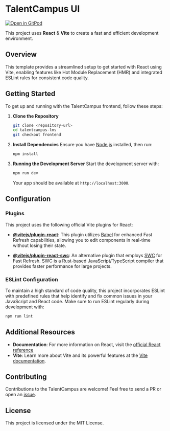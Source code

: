 # TalentCampus UI

[![Open in GitPod](https://gitpod.io/button/open-in-gitpod.svg)](https://gitpod.io/from-referrer/)

This project uses **React** & **Vite** to create a fast and efficient development environment.

## Overview
This template provides a streamlined setup to get started with React using Vite, enabling features like Hot Module Replacement (HMR) and integrated ESLint rules for consistent code quality.

## Getting Started

To get up and running with the TalentCampus frontend, follow these steps:

1. **Clone the Repository**
   ```bash
   git clone <repository-url>
   cd talentcampus-lms
   git checkout frontend
   ```

2. **Install Dependencies**
   Ensure you have [Node.js](https://nodejs.org/en/) installed, then run:
   ```bash
   npm install
   ```

3. **Running the Development Server**
   Start the development server with:
   ```bash
   npm run dev
   ```
   Your app should be available at `http://localhost:3000`.

## Configuration

### Plugins

This project uses the following official Vite plugins for React:

- **[@vitejs/plugin-react](https://github.com/vitejs/vite-plugin-react/blob/main/packages/plugin-react/README.md)**: This plugin utilizes [Babel](https://babeljs.io/) for enhanced Fast Refresh capabilities, allowing you to edit components in real-time without losing their state.

- **[@vitejs/plugin-react-swc](https://github.com/vitejs/vite-plugin-react-swc)**: An alternative plugin that employs [SWC](https://swc.rs/) for Fast Refresh. SWC is a Rust-based JavaScript/TypeScript compiler that provides faster performance for large projects.

### ESLint Configuration

To maintain a high standard of code quality, this project incorporates ESLint with predefined rules that help identify and fix common issues in your JavaScript and React code. Make sure to run ESLint regularly during development with:
```bash
npm run lint
```

## Additional Resources

- **Documentation**: For more information on React, visit the [official React reference](https://react.dev/reference/react)
- **Vite**: Learn more about Vite and its powerful features at the [Vite documentation](https://vitejs.dev/guide/).

## Contributing

Contributions to the TalentCampus are welcome! Feel free to send a PR or open an [issue](https://github.com/CorpoSense/talent-campus-lms/issues).

## License

This project is licensed under the MIT License.

